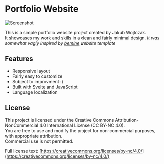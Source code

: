 # Portfolio Website

![Screenshot](https://koded.pl/assets/screen1.png)

This is a simple portfolio website project created by Jakub Wojtczak.  
It showcases my work and skills in a clean and fairly minimal design. 
_It was somewhat vagly inspired by [bemine](https://webflow.com/templates/html/bemine-website-template) website template_

## Features

- Responsive layout
- Fairly easy to customize
- Subject to improvment :)
- Built with Svelte and JavaScript
- Language localization

## License

This project is licensed under the Creative Commons Attribution-NonCommercial 4.0 International License (CC BY-NC 4.0).  
You are free to use and modify the project for non-commercial purposes, with appropriate attribution.  
Commercial use is not permitted.

Full license text: [https://creativecommons.org/licenses/by-nc/4.0/](https://creativecommons.org/licenses/by-nc/4.0/)
